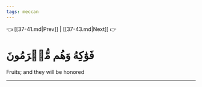 ```yaml
---
tags: meccan
---
```


👈 [[37-41.md|Prev]] | [[37-43.md|Next]] 👉

# فَوَٰكِهُ وَهُم مُّكۡرَمُونَ

Fruits; and they will be honored

---

